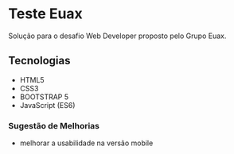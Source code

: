 # Teste Euax

Solução para o desafio Web Developer proposto pelo Grupo Euax.  

## Tecnologias

* HTML5
* CSS3
* BOOTSTRAP 5
* JavaScript (ES6)

### Sugestão de Melhorias

* melhorar a usabilidade na versão mobile
